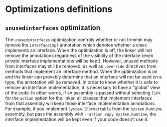 # Optimizations definitions

## `unusedinterfaces` optimization

The `unusedinterfaces` optimization controls whether or not trimmin may remove the `interfaceimpl` annotation which denotes whether a class implements an interface. When the optimization is off, the linker will not remove the annotations regardless of the visibility of the interface (even private interface implementations will be kept). However, unused methods from interfaces may still be removed, as well as `.override` directives from methods that implement an interface method. When the optimization is on and the linker can provably determine that an interface will not be used on a type, the annotation will be removed. In order to know whether it is safe to remove an interface implementation, it is necessary to have a "global" view of the code. In other words, if an assembly is passed without selecting `link` for the `action` option for the linker, all classes that implement interfaces from that assembly will keep those interface implementation annotations. For example, if you implement `System.IFormattable` from the `System.Runtime` assembly, but pass the assembly with `--action copy System.Runtime`, the interface implementation will be kept even if your code doesn't use it.
